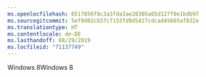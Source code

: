 ```yaml
---
ms.openlocfilehash: 6517856f8c3a3fda3ae28305a05d127f0e1bdb97
ms.sourcegitcommit: 5ef0d02cb57c7153fd9d5417cdcad45665af832e
ms.translationtype: HT
ms.contentlocale: de-DE
ms.lasthandoff: 08/29/2019
ms.locfileid: "71137749"
---
```

<span data-ttu-id="772a4-101">Windows 8</span><span class="sxs-lookup"><span data-stu-id="772a4-101">Windows 8</span></span>
